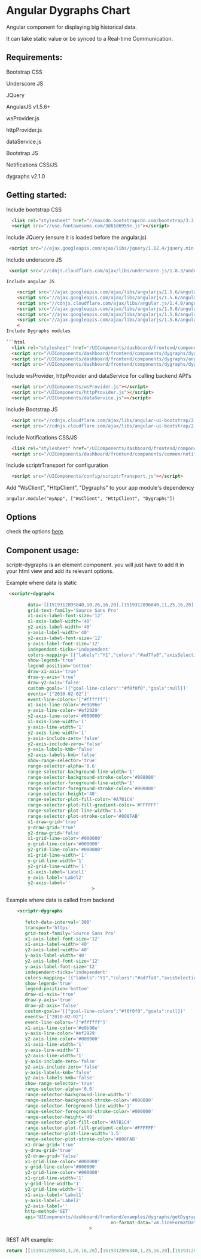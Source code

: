 # Angular Dygraphs Chart 
 
  Angular component for displaying big historical data.
  
  It can take static value or be synced to a Real-time Communication. 


## Requirements:
  
  Bootstrap CSS
  
  Underscore JS
  
  JQuery
  
  AngularJS v1.5.6+
  
  wsProvider.js
  
  httpProvider.js
  
  dataService.js
  
  Bootstrap JS
  
  Notifications CSS/JS
  
  dygraphs v2.1.0
 
## Getting started:

  Include bootstrap CSS
   
  ```html
    <link rel="stylesheet" href="//maxcdn.bootstrapcdn.com/bootstrap/3.3.7/css/bootstrap.min.css" integrity="sha384-BVYiiSIFeK1dGmJRAkycuHAHRg32OmUcww7on3RYdg4Va+PmSTsz/K68vbdEjh4u" crossorigin="anonymous">
    <script src="//use.fontawesome.com/3d61d6959e.js"></script>
  ```

  Include JQuery (ensure it is loaded before the angular.js)
  
  ```html
   <script src="//ajax.googleapis.com/ajax/libs/jquery/1.12.4/jquery.min.js"></script>
  ```

  Include underscore JS
  
  ```html
   <script src="//cdnjs.cloudflare.com/ajax/libs/underscore.js/1.8.3/underscore-min.js"></script>
  ```

    Include angular JS
  
  ```html
      <script src="//ajax.googleapis.com/ajax/libs/angularjs/1.5.6/angular.min.js"></script>
      <script src="//ajax.googleapis.com/ajax/libs/angularjs/1.5.6/angular-route.js"></script>
      <script src="//cdnjs.cloudflare.com/ajax/libs/angular.js/1.4.0/angular-mocks.js"></script>
      <script src="//ajax.googleapis.com/ajax/libs/angularjs/1.5.8/angular-animate.js"></script>
      <script src="//ajax.googleapis.com/ajax/libs/angularjs/1.5.8/angular-sanitize.js"></script>
      <script src="//ajax.googleapis.com/ajax/libs/angularjs/1.5.6/angular-cookies.js"></script>
      <
  Include Dygraphs modules
   
  ```html
    <link rel="stylesheet" href="/UIComponents/dashboard/frontend/components/dygraphs/dygraphs-2.1.0.css">
    <script src="/UIComponents/dashboard/frontend/components/dygraphs/dygraphs-2.1.0.js"></script>
    <script src="/UIComponents/dashboard/frontend/components/dygraphs/angular-dygraphs.js"></script>
    <script src="/UIComponents/dashboard/frontend/components/dygraphs/dygraphs.js"></script>
  ```
  
  Include wsProvider, httpProvider and dataService for calling backend API's
  
  ```html
    <script src="/UIComponents/wsProvider.js"></script>
    <script src="/UIComponents/httpProvider.js"></script>
    <script src="/UIComponents/dataService.js"></script>
  ```
  
  Include Bootstrap JS
  
  ```html
    <script src="//cdnjs.cloudflare.com/ajax/libs/angular-ui-bootstrap/2.5.0/ui-bootstrap.min.js"></script>
    <script src="//cdnjs.cloudflare.com/ajax/libs/angular-ui-bootstrap/2.5.0/ui-bootstrap-tpls.min.js"></script>
  ```
  
  Include Notifications CSS/JS
  
  ```html
    <link rel="stylesheet" href="/UIComponents/dashboard/frontend/components/common/notifications.css">
    <script src="/UIComponents/dashboard/frontend/components/common/notifications.js"></script>
  ```
  
  Include scriptrTransport for configuration
  
  ```html
    <script src="/UIComponents/config/scriptrTransport.js"></script>
  ```
  
  Add "WsClient", "HttpClient", "Dygraphs" to your app module's dependency
  
  ```
  angular.module("myApp", ["WsClient", "HttpClient", "Dygraphs"])
  ```
  
  
## Options 
 check the options [here](./properties.md).

## Component usage:

scriptr-dygraphs is an element component. you will just have to add it in your html view and add its relevant options.

Example where data is static

```html
 <scriptr-dygraphs
					
		data='[[1519312895840,10,26,16,20],[1519312896840,11,25,16,20],[1519312897840,10,26,16,20],[1519312898840,11,25,15,20],[1519312899840,10,26,16,21]]'
		grid-text-family='Source Sans Pro'
		x1-axis-label-font-size='12'
		x1-axis-label-width='40'
		y2-axis-label-width='40'
		y-axis-label-width='40'
		y2-axis-label-font-size='12'
		y-axis-label-font-size='12'
		independent-ticks='independent'
		colors-mapping='[{"labels":"Y1","colors":"#ad7fa8","axisSelection":"y","unit":"%"},{"labels":"Y2","colors":"#FCC717","axisSelection":"y","unit":"X"},{"labels":"Y3","colors":"#38B9D6","axisSelection":"y","unit":"Hz"},{"labels":"Y4","colors":"#1DBC68","axisSelection":"y","unit":"%"}]'
		show-legend='true'
		legend-position='bottom'
		draw-x1-axis='true'
		draw-y-axis='true'
		draw-y2-axis='false'
		custom-goals='[{"goal-line-colors":"#f0f0f0","goals":null}]'
		events='["2010-02-02"]'
		event-line-colors='["#ffffff"]'
		x1-axis-line-color='#e9b96e'
		y-axis-line-color='#ef2929'
		y2-axis-line-color='#000000'
		x1-axis-line-width='1'
		y-axis-line-width='1'
		y2-axis-line-width='1'
		y-axis-include-zero='false'
		y2-axis-include-zero='false'
		y-axis-labels-kmb='false'
		y2-axis-labels-kmb='false'
		show-range-selector='true'
		range-selector-alpha='0.6'
		range-selector-background-line-width='1'
		range-selector-background-stroke-color='#808080'
		range-selector-foreground-line-width='1'
		range-selector-foreground-stroke-color='#000000'
		range-selector-height='40'
		range-selector-plot-fill-color='#A7B1C4'
		range-selector-plot-fill-gradient-color='#FFFFFF'
		range-selector-plot-line-width='1.5'
		range-selector-plot-stroke-color='#808FAB'
		x1-draw-grid='true'
		y-draw-grid='true'
		y2-draw-grid='false'
		x1-grid-line-color='#000000'
		y-grid-line-color='#000000'
		y2-grid-line-color='#000000'
		x1-grid-line-width='1'
		y-grid-line-width='1'
		y2-grid-line-width='1'
		x1-axis-label='Label1'
		y-axis-label='Label2'
		y2-axis-label=''
                           		>
 ```
 
 Example where data is called from backend
 
 ```html
     <scriptr-dygraphs
		
		fetch-data-interval='300'
		transport='https'
		grid-text-family='Source Sans Pro'
		x1-axis-label-font-size='12'
		x1-axis-label-width='40'
		y2-axis-label-width='40'
		y-axis-label-width='40'
		y2-axis-label-font-size='12'
		y-axis-label-font-size='12'
		independent-ticks='independent'
		colors-mapping='[{"labels":"Y1","colors":"#ad7fa8","axisSelection":"y","unit":"%"},{"labels":"Y2","colors":"#FCC717","axisSelection":"y","unit":"X"},{"labels":"Y3","colors":"#38B9D6","axisSelection":"y","unit":"Hz"},{"labels":"Y4","colors":"#1DBC68","axisSelection":"y","unit":"%"}]'
		show-legend='true'
		legend-position='bottom'
		draw-x1-axis='true'
		draw-y-axis='true'
		draw-y2-axis='false'
		custom-goals='[{"goal-line-colors":"#f0f0f0","goals":null}]'
		events='["2010-02-02"]'
		event-line-colors='["#ffffff"]'
		x1-axis-line-color='#e9b96e'
		y-axis-line-color='#ef2929'
		y2-axis-line-color='#000000'
		x1-axis-line-width='1'
		y-axis-line-width='1'
		y2-axis-line-width='1'
		y-axis-include-zero='false'
		y2-axis-include-zero='false'
		y-axis-labels-kmb='false'
		y2-axis-labels-kmb='false'
		show-range-selector='true'
		range-selector-alpha='0.6'
		range-selector-background-line-width='1'
		range-selector-background-stroke-color='#808080'
		range-selector-foreground-line-width='1'
		range-selector-foreground-stroke-color='#000000'
		range-selector-height='40'
		range-selector-plot-fill-color='#A7B1C4'
		range-selector-plot-fill-gradient-color='#FFFFFF'
		range-selector-plot-line-width='1.5'
		range-selector-plot-stroke-color='#808FAB'
		x1-draw-grid='true'
		y-draw-grid='true'
		y2-draw-grid='false'
		x1-grid-line-color='#000000'
		y-grid-line-color='#000000'
		y2-grid-line-color='#000000'
		x1-grid-line-width='1'
		y-grid-line-width='1'
		y2-grid-line-width='1'
		x1-axis-label='Label1'
		y-axis-label='Label2'
		y2-axis-label=''
		http-method='GET'
		api='UIComponents/dashboard/frontend/examples/dygraphs/getDygraphsData'
                                  		on-format-data='vm.lineFormatData7'
                           		>
  ```
 REST API example:
  
  ```javascript
  return [[1519312895840,3,26,16,20],[1519312896840,1,25,16,20],[1519312897840,0,26,16,20],[1519312898840,14,25,15,20],[1519312899840,10,26,16,21]];
  ``` 
  
  
  
  
